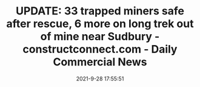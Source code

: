 ---
"title": "UPDATE: 33 trapped miners safe after rescue, 6 more on long trek out of mine near Sudbury - constructconnect.com - Daily Commercial News"
"date": "2021-9-28 17:55:51"
"feed_name": "GOOGLENEWSMINING"
"feed_website": "https://news.google.com/search?q=mining%2Bincident&hl=en-US&gl=US&ceid=US:en"
"feed_rss": "https://news.google.com/rss/search?q=mining%2Bincident&hl=en-US&gl=US&ceid=US:en"
"link": "https://canada.constructconnect.com/dcn/news/ohs/2021/09/update-33-trapped-miners-safe-after-rescue-6-more-on-long-trek-out-of-mine-near-sudbury"
"source": "{'href': 'https://canada.constructconnect.com', 'title': 'Daily Commercial News'}"
"file": "_posts/2021-1-1-26086de72e32f143308ac5d8df36a231e994122e.md"
"accident": "1"
"drilling": "0"
"dead": "0"
"injured": "0"
"arrested": "0"
"where": "unknown site"
"place": "unknown place"
---